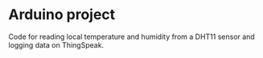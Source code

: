 # Arduino project

Code for reading local temperature and humidity from a DHT11 sensor and logging data on ThingSpeak.